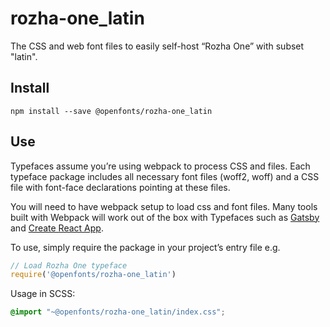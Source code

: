 
# rozha-one_latin

The CSS and web font files to easily self-host “Rozha One” with subset "latin".

## Install

`npm install --save @openfonts/rozha-one_latin`

## Use

Typefaces assume you’re using webpack to process CSS and files. Each typeface
package includes all necessary font files (woff2, woff) and a CSS file with
font-face declarations pointing at these files.

You will need to have webpack setup to load css and font files. Many tools built
with Webpack will work out of the box with Typefaces such as [Gatsby](https://github.com/gatsbyjs/gatsby)
and [Create React App](https://github.com/facebookincubator/create-react-app).

To use, simply require the package in your project’s entry file e.g.

```javascript
// Load Rozha One typeface
require('@openfonts/rozha-one_latin')
```

Usage in SCSS:
```scss
@import "~@openfonts/rozha-one_latin/index.css";
```
